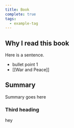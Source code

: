 ```yaml
---
title: Book
complete: true
tags:
  - example-tag
---
```


## Why I read this book
Here is a sentence.
- bullet point 1
- [[War and Peace]]

## Summary
Summary goes here

### Third heading
hey